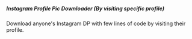 <h5>Instagram Profile Pic Downloader (By visiting specific profile)</h5>
Download anyone's Instagram DP with few lines of code by visiting their profile.
<br/>


